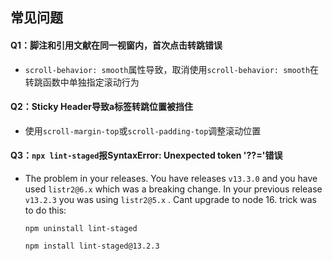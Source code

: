 ## 常见问题

#### Q1：脚注和引用文献在同一视窗内，首次点击转跳错误

- `scroll-behavior: smooth`属性导致，取消使用`scroll-behavior: smooth`在转跳函数中单独指定滚动行为



#### Q2：Sticky Header导致a标签转跳位置被挡住

- 使用`scroll-margin-top`或`scroll-padding-top`调整滚动位置



#### Q3：`npx lint-staged`报SyntaxError: Unexpected token '??='错误

- The problem in your releases. You have releases `v13.3.0` and you have used `listr2@6.x` 	which was a breaking change.
  	In your previous release `v13.2.3` you was using `listr2@5.x` . Cant upgrade to node 16. trick was to do this:

  `npm uninstall lint-staged`

  `npm install lint-staged@13.2.3`
